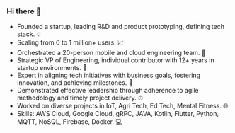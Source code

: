 ### Hi there 👋

- Founded a startup, leading R&D and product prototyping, defining tech stack. 💡
- Scaling from 0 to 1 million+ users. 📈
- Orchestrated a 20-person mobile and cloud engineering team. 👥
- Strategic VP of Engineering, individual contributor with 12+ years in startup environments. 💼
- Expert in aligning tech initiatives with business goals, fostering innovation, and achieving milestones. 🚀
- Demonstrated effective leadership through adherence to agile methodology and timely project delivery. ⏰
- Worked on diverse projects in IoT, Agri Tech, Ed Tech, Mental Fitness. 🌐
- Skills: AWS Cloud, Google Cloud, gRPC, JAVA, Kotlin, Flutter, Python, MQTT, NoSQL, Firebase, Docker. 💻
